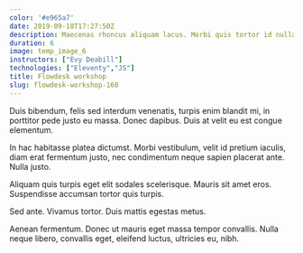 ```yaml
---
color: '#e965a7'
date: 2019-09-18T17:27:50Z
description: Maecenas rhoncus aliquam lacus. Morbi quis tortor id nulla ultrices aliquet.
duration: 6
image: temp_image_6
instructors: ["Evy Deabill"]
technologies: ["Eleventy","JS"]
title: Flowdesk workshop
slug: flowdesk-workshop-160
---
```

Duis bibendum, felis sed interdum venenatis, turpis enim blandit mi, in porttitor pede justo eu massa. Donec dapibus. Duis at velit eu est congue elementum.

In hac habitasse platea dictumst. Morbi vestibulum, velit id pretium iaculis, diam erat fermentum justo, nec condimentum neque sapien placerat ante. Nulla justo.

Aliquam quis turpis eget elit sodales scelerisque. Mauris sit amet eros. Suspendisse accumsan tortor quis turpis.

Sed ante. Vivamus tortor. Duis mattis egestas metus.

Aenean fermentum. Donec ut mauris eget massa tempor convallis. Nulla neque libero, convallis eget, eleifend luctus, ultricies eu, nibh.
